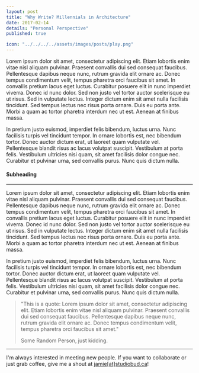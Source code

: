 ```yaml
---
layout: post
title: "Why Write? Millennials in Architecture"
date: 2017-02-14
details: "Personal Perspective"
published: true

icon: "../../../../assets/images/posts/play.png"
---
```


Lorem ipsum dolor sit amet, consectetur adipiscing elit. Etiam lobortis enim vitae nisl aliquam pulvinar. Praesent convallis dui sed consequat faucibus. Pellentesque dapibus neque nunc, rutrum gravida elit ornare ac. Donec tempus condimentum velit, tempus pharetra orci faucibus sit amet. In convallis pretium lacus eget luctus. Curabitur posuere elit in nunc imperdiet viverra. Donec id nunc dolor. Sed non justo vel tortor auctor scelerisque eu ut risus. Sed in vulputate lectus. Integer dictum enim sit amet nulla facilisis tincidunt. Sed tempus lectus nec risus porta ornare. Duis eu porta ante. Morbi a quam ac tortor pharetra interdum nec ut est. Aenean at finibus massa.

In pretium justo euismod, imperdiet felis bibendum, luctus urna. Nunc facilisis turpis vel tincidunt tempor. In ornare lobortis est, nec bibendum tortor. Donec auctor dictum erat, ut laoreet quam vulputate vel. Pellentesque blandit risus ac lacus volutpat suscipit. Vestibulum at porta felis. Vestibulum ultricies nisi quam, sit amet facilisis dolor congue nec. Curabitur et pulvinar urna, sed convallis purus. Nunc quis dictum nulla.

<h4 class="article-subheading">Subheading </h4> 
<hr class="xs-thick-hr" align="left">

Lorem ipsum dolor sit amet, consectetur adipiscing elit. Etiam lobortis enim vitae nisl aliquam pulvinar. Praesent convallis dui sed consequat faucibus. Pellentesque dapibus neque nunc, rutrum gravida elit ornare ac. Donec tempus condimentum velit, tempus pharetra orci faucibus sit amet. In convallis pretium lacus eget luctus. Curabitur posuere elit in nunc imperdiet viverra. Donec id nunc dolor. Sed non justo vel tortor auctor scelerisque eu ut risus. Sed in vulputate lectus. Integer dictum enim sit amet nulla facilisis tincidunt. Sed tempus lectus nec risus porta ornare. Duis eu porta ante. Morbi a quam ac tortor pharetra interdum nec ut est. Aenean at finibus massa.

In pretium justo euismod, imperdiet felis bibendum, luctus urna. Nunc facilisis turpis vel tincidunt tempor. In ornare lobortis est, nec bibendum tortor. Donec auctor dictum erat, ut laoreet quam vulputate vel. Pellentesque blandit risus ac lacus volutpat suscipit. Vestibulum at porta felis. Vestibulum ultricies nisi quam, sit amet facilisis dolor congue nec. Curabitur et pulvinar urna, sed convallis purus. Nunc quis dictum nulla.

<blockquote class="secondary" id="portfolio">
"This is a quote: Lorem ipsum dolor sit amet, consectetur adipiscing elit. Etiam lobortis enim vitae nisl aliquam pulvinar. Praesent convallis dui sed consequat faucibus. Pellentesque dapibus neque nunc, rutrum gravida elit ornare ac. Donec tempus condimentum velit, tempus pharetra orci faucibus sit amet."
<p><span class="detail">Some Random Person, just kidding. </span></p>
</blockquote>


<hr class="xs-thick-hr" align="left">
I'm always interested in meeting new people. If you want to collaborate or just grab coffee, give me a shout at <a href="mailto:jamie@studiobud.ca?Subject=Hello!" target="_top">jamie[at]studiobud.ca</a>!
